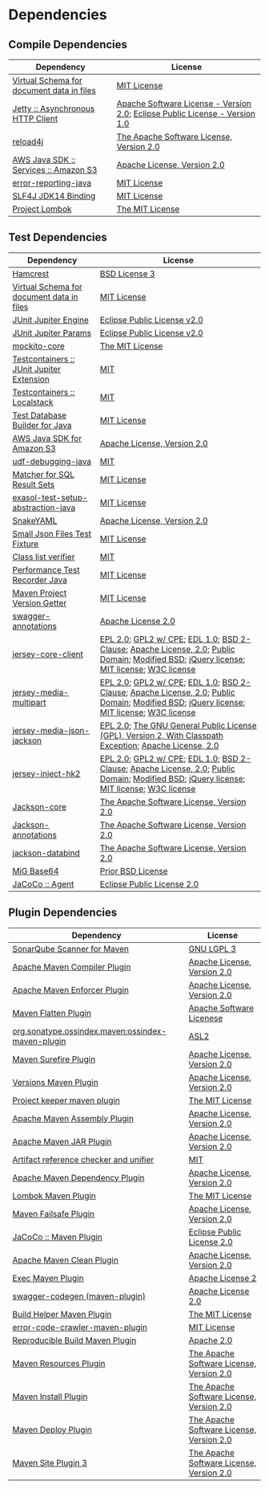 <!-- @formatter:off -->
# Dependencies

## Compile Dependencies

| Dependency                                     | License                                                                               |
| ---------------------------------------------- | ------------------------------------------------------------------------------------- |
| [Virtual Schema for document data in files][0] | [MIT License][1]                                                                      |
| [Jetty :: Asynchronous HTTP Client][2]         | [Apache Software License - Version 2.0][3]; [Eclipse Public License - Version 1.0][4] |
| [reload4j][5]                                  | [The Apache Software License, Version 2.0][6]                                         |
| [AWS Java SDK :: Services :: Amazon S3][7]     | [Apache License, Version 2.0][8]                                                      |
| [error-reporting-java][9]                      | [MIT License][10]                                                                     |
| [SLF4J JDK14 Binding][11]                      | [MIT License][12]                                                                     |
| [Project Lombok][13]                           | [The MIT License][14]                                                                 |

## Test Dependencies

| Dependency                                      | License                                                                                                                                                                                             |
| ----------------------------------------------- | --------------------------------------------------------------------------------------------------------------------------------------------------------------------------------------------------- |
| [Hamcrest][15]                                  | [BSD License 3][16]                                                                                                                                                                                 |
| [Virtual Schema for document data in files][0]  | [MIT License][1]                                                                                                                                                                                    |
| [JUnit Jupiter Engine][17]                      | [Eclipse Public License v2.0][18]                                                                                                                                                                   |
| [JUnit Jupiter Params][17]                      | [Eclipse Public License v2.0][18]                                                                                                                                                                   |
| [mockito-core][19]                              | [The MIT License][20]                                                                                                                                                                               |
| [Testcontainers :: JUnit Jupiter Extension][21] | [MIT][22]                                                                                                                                                                                           |
| [Testcontainers :: Localstack][21]              | [MIT][22]                                                                                                                                                                                           |
| [Test Database Builder for Java][23]            | [MIT License][24]                                                                                                                                                                                   |
| [AWS Java SDK for Amazon S3][7]                 | [Apache License, Version 2.0][8]                                                                                                                                                                    |
| [udf-debugging-java][25]                        | [MIT][26]                                                                                                                                                                                           |
| [Matcher for SQL Result Sets][27]               | [MIT License][28]                                                                                                                                                                                   |
| [exasol-test-setup-abstraction-java][29]        | [MIT License][30]                                                                                                                                                                                   |
| [SnakeYAML][31]                                 | [Apache License, Version 2.0][6]                                                                                                                                                                    |
| [Small Json Files Test Fixture][32]             | [MIT License][33]                                                                                                                                                                                   |
| [Class list verifier][34]                       | [MIT][26]                                                                                                                                                                                           |
| [Performance Test Recorder Java][35]            | [MIT License][36]                                                                                                                                                                                   |
| [Maven Project Version Getter][37]              | [MIT License][38]                                                                                                                                                                                   |
| [swagger-annotations][39]                       | [Apache License 2.0][40]                                                                                                                                                                            |
| [jersey-core-client][41]                        | [EPL 2.0][42]; [GPL2 w/ CPE][43]; [EDL 1.0][44]; [BSD 2-Clause][45]; [Apache License, 2.0][40]; [Public Domain][46]; [Modified BSD][47]; [jQuery license][48]; [MIT license][12]; [W3C license][49] |
| [jersey-media-multipart][50]                    | [EPL 2.0][42]; [GPL2 w/ CPE][43]; [EDL 1.0][44]; [BSD 2-Clause][45]; [Apache License, 2.0][40]; [Public Domain][46]; [Modified BSD][47]; [jQuery license][48]; [MIT license][12]; [W3C license][49] |
| [jersey-media-json-jackson][51]                 | [EPL 2.0][42]; [The GNU General Public License (GPL), Version 2, With Classpath Exception][43]; [Apache License, 2.0][40]                                                                           |
| [jersey-inject-hk2][52]                         | [EPL 2.0][42]; [GPL2 w/ CPE][43]; [EDL 1.0][44]; [BSD 2-Clause][45]; [Apache License, 2.0][40]; [Public Domain][46]; [Modified BSD][47]; [jQuery license][48]; [MIT license][12]; [W3C license][49] |
| [Jackson-core][53]                              | [The Apache Software License, Version 2.0][6]                                                                                                                                                       |
| [Jackson-annotations][54]                       | [The Apache Software License, Version 2.0][6]                                                                                                                                                       |
| [jackson-databind][54]                          | [The Apache Software License, Version 2.0][6]                                                                                                                                                       |
| [MiG Base64][55]                                | [Prior BSD License][56]                                                                                                                                                                             |
| [JaCoCo :: Agent][57]                           | [Eclipse Public License 2.0][58]                                                                                                                                                                    |

## Plugin Dependencies

| Dependency                                              | License                                       |
| ------------------------------------------------------- | --------------------------------------------- |
| [SonarQube Scanner for Maven][59]                       | [GNU LGPL 3][60]                              |
| [Apache Maven Compiler Plugin][61]                      | [Apache License, Version 2.0][62]             |
| [Apache Maven Enforcer Plugin][63]                      | [Apache License, Version 2.0][62]             |
| [Maven Flatten Plugin][64]                              | [Apache Software Licenese][6]                 |
| [org.sonatype.ossindex.maven:ossindex-maven-plugin][65] | [ASL2][6]                                     |
| [Maven Surefire Plugin][66]                             | [Apache License, Version 2.0][62]             |
| [Versions Maven Plugin][67]                             | [Apache License, Version 2.0][62]             |
| [Project keeper maven plugin][68]                       | [The MIT License][69]                         |
| [Apache Maven Assembly Plugin][70]                      | [Apache License, Version 2.0][62]             |
| [Apache Maven JAR Plugin][71]                           | [Apache License, Version 2.0][62]             |
| [Artifact reference checker and unifier][72]            | [MIT][26]                                     |
| [Apache Maven Dependency Plugin][73]                    | [Apache License, Version 2.0][62]             |
| [Lombok Maven Plugin][74]                               | [The MIT License][26]                         |
| [Maven Failsafe Plugin][75]                             | [Apache License, Version 2.0][62]             |
| [JaCoCo :: Maven Plugin][76]                            | [Eclipse Public License 2.0][58]              |
| [Apache Maven Clean Plugin][77]                         | [Apache License, Version 2.0][62]             |
| [Exec Maven Plugin][78]                                 | [Apache License 2][6]                         |
| [swagger-codegen (maven-plugin)][79]                    | [Apache License 2.0][40]                      |
| [Build Helper Maven Plugin][80]                         | [The MIT License][81]                         |
| [error-code-crawler-maven-plugin][82]                   | [MIT License][83]                             |
| [Reproducible Build Maven Plugin][84]                   | [Apache 2.0][6]                               |
| [Maven Resources Plugin][85]                            | [The Apache Software License, Version 2.0][6] |
| [Maven Install Plugin][86]                              | [The Apache Software License, Version 2.0][6] |
| [Maven Deploy Plugin][87]                               | [The Apache Software License, Version 2.0][6] |
| [Maven Site Plugin 3][88]                               | [The Apache Software License, Version 2.0][6] |

[0]: https://github.com/exasol/virtual-schema-common-document-files/
[1]: https://github.com/exasol/virtual-schema-common-document-files/blob/main/LICENSE
[2]: https://eclipse.org/jetty/jetty-client
[3]: http://www.apache.org/licenses/LICENSE-2.0
[4]: https://www.eclipse.org/org/documents/epl-v10.php
[5]: https://reload4j.qos.ch
[6]: http://www.apache.org/licenses/LICENSE-2.0.txt
[7]: https://aws.amazon.com/sdkforjava
[8]: https://aws.amazon.com/apache2.0
[9]: https://github.com/exasol/error-reporting-java/
[10]: https://github.com/exasol/error-reporting-java/blob/main/LICENSE
[11]: http://www.slf4j.org
[12]: http://www.opensource.org/licenses/mit-license.php
[13]: https://projectlombok.org
[14]: https://projectlombok.org/LICENSE
[15]: http://hamcrest.org/JavaHamcrest/
[16]: http://opensource.org/licenses/BSD-3-Clause
[17]: https://junit.org/junit5/
[18]: https://www.eclipse.org/legal/epl-v20.html
[19]: https://github.com/mockito/mockito
[20]: https://github.com/mockito/mockito/blob/main/LICENSE
[21]: https://testcontainers.org
[22]: http://opensource.org/licenses/MIT
[23]: https://github.com/exasol/test-db-builder-java/
[24]: https://github.com/exasol/test-db-builder-java/blob/main/LICENSE
[25]: https://github.com/exasol/udf-debugging-java/
[26]: https://opensource.org/licenses/MIT
[27]: https://github.com/exasol/hamcrest-resultset-matcher/
[28]: https://github.com/exasol/hamcrest-resultset-matcher/blob/main/LICENSE
[29]: https://github.com/exasol/exasol-test-setup-abstraction-java/
[30]: https://github.com/exasol/exasol-test-setup-abstraction-java/blob/main/LICENSE
[31]: https://bitbucket.org/snakeyaml/snakeyaml
[32]: https://github.com/exasol/small-json-files-test-fixture/
[33]: https://github.com/exasol/small-json-files-test-fixture/blob/main/LICENSE
[34]: https://github.com/exasol/java-class-list-extractor
[35]: https://github.com/exasol/performance-test-recorder-java/
[36]: https://github.com/exasol/performance-test-recorder-java/blob/main/LICENSE
[37]: https://github.com/exasol/maven-project-version-getter/
[38]: https://github.com/exasol/maven-project-version-getter/blob/main/LICENSE
[39]: https://github.com/swagger-api/swagger-core/tree/master/modules/swagger-annotations
[40]: http://www.apache.org/licenses/LICENSE-2.0.html
[41]: https://projects.eclipse.org/projects/ee4j.jersey/jersey-client
[42]: http://www.eclipse.org/legal/epl-2.0
[43]: https://www.gnu.org/software/classpath/license.html
[44]: http://www.eclipse.org/org/documents/edl-v10.php
[45]: https://opensource.org/licenses/BSD-2-Clause
[46]: https://creativecommons.org/publicdomain/zero/1.0/
[47]: https://asm.ow2.io/license.html
[48]: https://jquery.org/license/
[49]: https://www.w3.org/Consortium/Legal/copyright-documents-19990405
[50]: https://projects.eclipse.org/projects/ee4j.jersey/project/jersey-media-multipart
[51]: https://projects.eclipse.org/projects/ee4j.jersey/project/jersey-media-json-jackson
[52]: https://projects.eclipse.org/projects/ee4j.jersey/project/jersey-hk2
[53]: https://github.com/FasterXML/jackson-core
[54]: http://github.com/FasterXML/jackson
[55]: http://sourceforge.net/projects/migbase64/
[56]: http://en.wikipedia.org/wiki/BSD_licenses
[57]: https://www.eclemma.org/jacoco/index.html
[58]: https://www.eclipse.org/legal/epl-2.0/
[59]: http://sonarsource.github.io/sonar-scanner-maven/
[60]: http://www.gnu.org/licenses/lgpl.txt
[61]: https://maven.apache.org/plugins/maven-compiler-plugin/
[62]: https://www.apache.org/licenses/LICENSE-2.0.txt
[63]: https://maven.apache.org/enforcer/maven-enforcer-plugin/
[64]: https://www.mojohaus.org/flatten-maven-plugin/
[65]: https://sonatype.github.io/ossindex-maven/maven-plugin/
[66]: https://maven.apache.org/surefire/maven-surefire-plugin/
[67]: http://www.mojohaus.org/versions-maven-plugin/
[68]: https://github.com/exasol/project-keeper/
[69]: https://github.com/exasol/project-keeper/blob/main/LICENSE
[70]: https://maven.apache.org/plugins/maven-assembly-plugin/
[71]: https://maven.apache.org/plugins/maven-jar-plugin/
[72]: https://github.com/exasol/artifact-reference-checker-maven-plugin
[73]: https://maven.apache.org/plugins/maven-dependency-plugin/
[74]: http://anthonywhitford.com/lombok.maven/lombok-maven-plugin/
[75]: https://maven.apache.org/surefire/maven-failsafe-plugin/
[76]: https://www.jacoco.org/jacoco/trunk/doc/maven.html
[77]: https://maven.apache.org/plugins/maven-clean-plugin/
[78]: http://www.mojohaus.org/exec-maven-plugin
[79]: https://github.com/swagger-api/swagger-codegen/tree/master/modules/swagger-codegen-maven-plugin
[80]: http://www.mojohaus.org/build-helper-maven-plugin/
[81]: https://opensource.org/licenses/mit-license.php
[82]: https://github.com/exasol/error-code-crawler-maven-plugin/
[83]: https://github.com/exasol/error-code-crawler-maven-plugin/blob/main/LICENSE
[84]: http://zlika.github.io/reproducible-build-maven-plugin
[85]: http://maven.apache.org/plugins/maven-resources-plugin/
[86]: http://maven.apache.org/plugins/maven-install-plugin/
[87]: http://maven.apache.org/plugins/maven-deploy-plugin/
[88]: http://maven.apache.org/plugins/maven-site-plugin/
